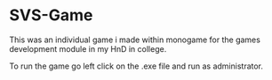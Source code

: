 # SVS-Game
This was an individual game i made within monogame for the games development module in my HnD in college. 

To run the game go left click on the .exe file and run as administrator.
